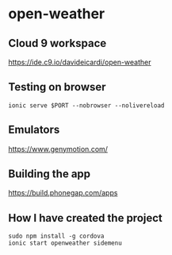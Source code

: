 # open-weather


## Cloud 9 workspace

https://ide.c9.io/davideicardi/open-weather


## Testing on browser



    ionic serve $PORT --nobrowser --nolivereload
    


## Emulators

https://www.genymotion.com/


## Building the app


https://build.phonegap.com/apps

    
## How I have created the project

    sudo npm install -g cordova
    ionic start openweather sidemenu
    
